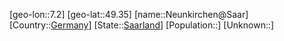 ﻿---
location: [49.35,7.2]
type: City
tags:
- geo/City


SpocWebEntityId: 32845
isDeleted: false
confidential: public

---
[geo-lon::7.2]
[geo-lat::49.35]
[name::Neunkirchen@Saar]
[Country::[Germany](geo/Continent/Europe/Germany.md)]
[State::[Saarland](geo/Continent/Europe/Germany/Saarland.md)]
[Population::]
[Unknown::]

